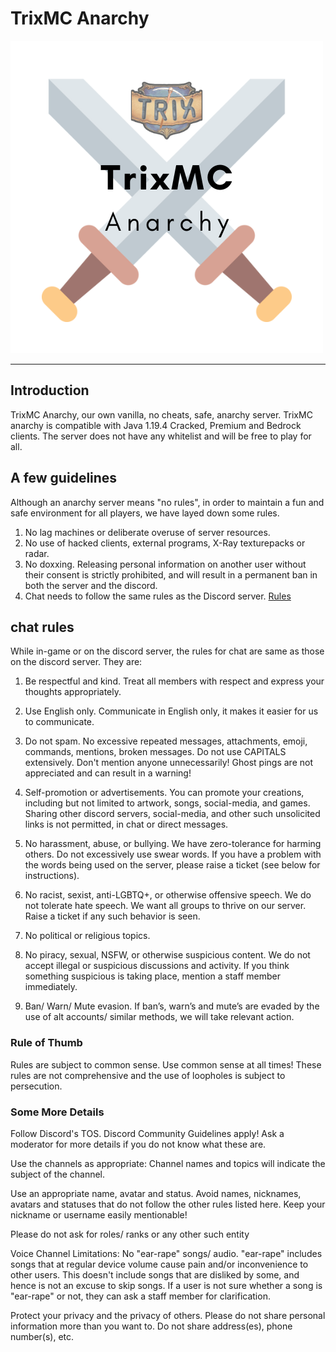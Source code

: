 # TrixMC Anarchy


![](TrixmcAnarchy.png "TrixMC Anarchy logo")

---

## Introduction

TrixMC Anarchy, our own vanilla, no cheats, safe, anarchy server. TrixMC anarchy is compatible with Java 1.19.4 Cracked, Premium and  Bedrock clients. The server does not have any whitelist and will be free to play for all.

## A few guidelines  

Although an anarchy server means "no rules", in order to maintain a fun and safe environment for all players, we have layed down some rules.  

1. No lag machines or deliberate overuse of server resources.
2. No use of hacked clients, external programs, X-Ray texturepacks or radar.
3. No doxxing. Releasing personal information on another user without their consent is strictly prohibited, and will result in a permanent ban in both the server and the discord.
4. Chat needs to follow the same rules as the Discord server. [Rules](#chat-rules)

## chat rules

While in-game or on the discord server, the rules for chat are same as those on the discord server. They are:

1. Be respectful and kind. Treat all members with respect and express your thoughts appropriately.

2. Use English only. Communicate in English only, it makes it easier for us to communicate.

3. Do not spam. No excessive repeated messages, attachments, emoji, commands, mentions, broken messages. Do not use CAPITALS extensively. Don't mention anyone unnecessarily! Ghost pings are not appreciated and can result in a warning!

4. Self-promotion or advertisements. You can promote your creations, including but not limited to artwork, songs, social-media, and games. Sharing other discord servers, social-media, and other such unsolicited links is not permitted, in chat or direct messages.

5. No harassment, abuse, or bullying. We have zero-tolerance for harming others. Do not excessively use swear words. 
If you have a problem with the words being used on the server, please raise a ticket (see below for instructions).

6. No racist, sexist, anti-LGBTQ+, or otherwise offensive speech. We do not tolerate hate speech. We want all groups to thrive on our server. Raise a ticket if any such behavior is seen.

7. No political or religious topics.

8. No piracy, sexual, NSFW, or otherwise suspicious content. We do not accept illegal or suspicious discussions and activity. If you think something suspicious is taking place, mention a staff member immediately.

9. Ban/ Warn/ Mute evasion. If ban’s, warn’s and mute’s are evaded by the use of alt accounts/ similar methods, we will take relevant action.

### Rule of Thumb

Rules are subject to common sense. Use common sense at all times! These rules are not comprehensive and the use of loopholes is subject to persecution.

### Some More Details

Follow Discord's TOS. Discord Community Guidelines apply! Ask a moderator for more details if you do not know what these are.

Use the channels as appropriate: Channel names and topics will indicate the subject of the channel.

Use an appropriate name, avatar and status. Avoid names, nicknames, avatars and statuses that do not follow the other rules listed here. Keep your nickname or username easily mentionable!

Please do not ask for roles/ ranks or any other such entity

Voice Channel Limitations: No "ear-rape" songs/ audio. "ear-rape" includes songs that at regular device volume cause pain and/or inconvenience to other users. This doesn't include songs that are disliked by some, and hence is not an excuse to skip songs. If a user is not sure whether a song is "ear-rape" or not, they can ask a staff member for clarification.

Protect your privacy and the privacy of others. Please do not share personal information more than you want to. Do not share address(es), phone number(s), etc.

